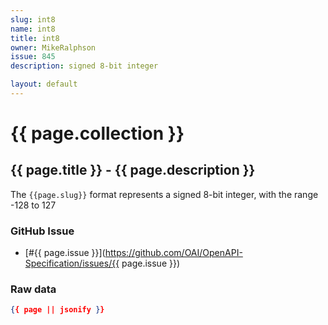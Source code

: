 ```yaml
---
slug: int8
name: int8
title: int8
owner: MikeRalphson
issue: 845
description: signed 8-bit integer

layout: default
---
```


# {{ page.collection }}

## {{ page.title }} - {{ page.description }}

The `{{page.slug}}` format represents a signed 8-bit integer, with the range -128 to 127

### GitHub Issue

* [#{{ page.issue }}](https://github.com/OAI/OpenAPI-Specification/issues/{{ page.issue }})

### Raw data

```json
{{ page || jsonify }}
```
